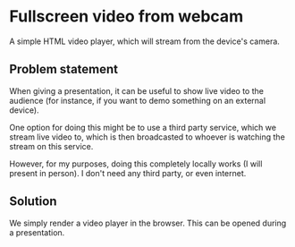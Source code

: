 # Fullscreen video from webcam

A simple HTML video player, which will stream from the device's camera.

## Problem statement

When giving a presentation, it can be useful to show live video to the audience
(for instance, if you want to demo something on an external device).

One option for doing this might be to use a third party service, which we stream
live video to, which is then broadcasted to whoever is watching the stream on
this service.

However, for my purposes, doing this completely locally works (I will present
in person). I don't need any third party, or even internet.

## Solution

We simply render a video player in the browser. This can be opened during a
presentation.
